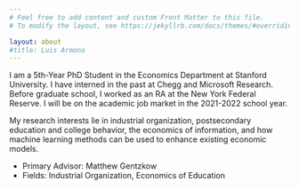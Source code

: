 ```yaml
---
# Feel free to add content and custom Front Matter to this file.
# To modify the layout, see https://jekyllrb.com/docs/themes/#overriding-theme-defaults

layout: about
#title: Luis Armona
---
```


I am a 5th-Year PhD Student in the Economics Department at Stanford University. I have interned in the past at Chegg and Microsoft Research.  Before graduate school, I worked as an RA at the New York Federal Reserve. I will be on the academic job market in the 2021-2022 school year.  

My research interests lie in industrial organization, postsecondary education and college behavior, the economics of information, and how machine learning methods can be used to enhance existing economic models.
- Primary Advisor: Matthew Gentzkow
- Fields: Industrial Organization, Economics of Education
